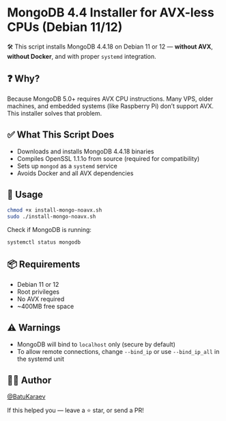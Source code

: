 # MongoDB 4.4 Installer for AVX-less CPUs (Debian 11/12)

🛠 This script installs MongoDB 4.4.18 on Debian 11 or 12 — **without AVX**, **without Docker**, and with proper `systemd` integration.

## ❓ Why?

Because MongoDB 5.0+ requires AVX CPU instructions. Many VPS, older machines, and embedded systems (like Raspberry Pi) don’t support AVX. This installer solves that problem.

## ✅ What This Script Does

- Downloads and installs MongoDB 4.4.18 binaries
- Compiles OpenSSL 1.1.1o from source (required for compatibility)
- Sets up `mongod` as a `systemd` service
- Avoids Docker and all AVX dependencies

## 🚀 Usage

```bash
chmod +x install-mongo-noavx.sh
sudo ./install-mongo-noavx.sh
```

Check if MongoDB is running:

```bash
systemctl status mongodb
```

## 📦 Requirements

- Debian 11 or 12
- Root privileges
- No AVX required
- ~400MB free space

## ⚠️ Warnings

- MongoDB will bind to `localhost` only (secure by default)
- To allow remote connections, change `--bind_ip` or use `--bind_ip_all` in the systemd unit

## 👨‍💻 Author

[@BatuKaraev](https://github.com/BatuKaraev)

If this helped you — leave a ⭐ star, or send a PR!
